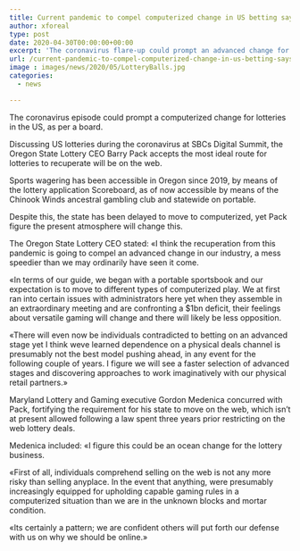```yaml
---
title: Current pandemic to compel computerized change in US betting says panel
author: xforeal 
type: post
date: 2020-04-30T00:00:00+00:00
excerpt: 'The coronavirus flare-up could prompt an advanced change for lotteries in the US, as indicated by a panel '
url: /current-pandemic-to-compel-computerized-change-in-us-betting-says-panel/
image : images/news/2020/05/LotteryBalls.jpg
categories:
  - news

---
```

The coronavirus episode could prompt a computerized change for lotteries in the US, as per a board. 

Discussing US lotteries during the coronavirus at SBCs Digital Summit, the Oregon State Lottery CEO Barry Pack accepts the most ideal route for lotteries to recuperate will be on the web. 

Sports wagering has been accessible in Oregon since 2019, by means of the lottery application Scoreboard, as of now accessible by means of the Chinook Winds ancestral gambling club and statewide on portable. 

Despite this, the state has been delayed to move to computerized, yet Pack figure the present atmosphere will change this. 

The Oregon State Lottery CEO stated: &#171;I think the recuperation from this pandemic is going to compel an advanced change in our industry, a mess speedier than we may ordinarily have seen it come. 

&#171;In terms of our guide, we began with a portable sportsbook and our expectation is to move to different types of computerized play. We at first ran into certain issues with administrators here yet when they assemble in an extraordinary meeting and are confronting a $1bn deficit, their feelings about versatile gaming will change and there will likely be less opposition. 

&#171;There will even now be individuals contradicted to betting on an advanced stage yet I think weve learned dependence on a physical deals channel is presumably not the best model pushing ahead, in any event for the following couple of years. I figure we will see a faster selection of advanced stages and discovering approaches to work imaginatively with our physical retail partners.&#187; 

Maryland Lottery and Gaming executive Gordon Medenica concurred with Pack, fortifying the requirement for his state to move on the web, which isn&#8217;t at present allowed following a law spent three years prior restricting on the web lottery deals. 

Medenica included: &#171;I figure this could be an ocean change for the lottery business. 

&#171;First of all, individuals comprehend selling on the web is not any more risky than selling anyplace. In the event that anything, were presumably increasingly equipped for upholding capable gaming rules in a computerized situation than we are in the unknown blocks and mortar condition. 

&#171;Its certainly a pattern; we are confident others will put forth our defense with us on why we should be online.&#187;